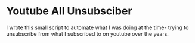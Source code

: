 # Youtube All Unsubsciber
I wrote this small script to automate what I was doing at the time- trying to unsubscribe from what I subscribed to on youtube over the years.
